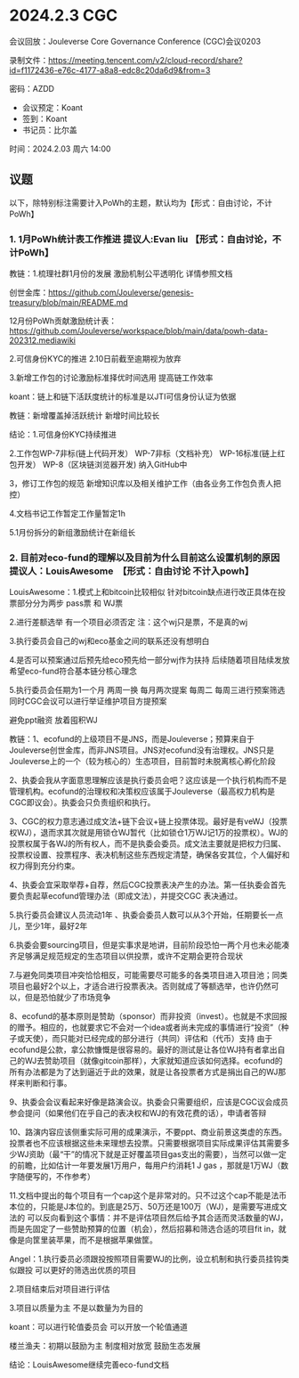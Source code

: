 
# 2024.2.3 CGC

会议回放：Jouleverse Core Governance Conference (CGC)会议0203

录制文件：https://meeting.tencent.com/v2/cloud-record/share?id=f1172436-e76c-4177-a8a8-edc8c20da6d9&from=3

密码：AZDD

- 会议预定：Koant
- 签到：Koant
- 书记员：比尔盖

时间：2024.2.03 周六 14:00

## 议题

以下，除特别标注需要计入PoWh的主题，默认均为【形式：自由讨论，不计PoWh】

### 1. 1月PoWh统计表工作推进  提议人:Evan liu 【形式：自由讨论，不计PoWh】

教链：1.梳理社群1月份的发展 激励机制公平透明化 详情参照文档 

创世金库：https://github.com/Jouleverse/genesis-treasury/blob/main/README.md 

12月份PoWh贡献激励统计表：https://github.com/Jouleverse/workspace/blob/main/data/powh-data-202312.mediawiki

2.可信身份KYC的推进 2.10日前截至逾期视为放弃

3.新增工作包的讨论激励标准择优时间选用 提高链工作效率

koant：链上和链下活跃度统计的标准是以JTI可信身份认证为依据

教链：新增覆盖掉活跃统计 新增时间比较长

结论：1.可信身份KYC持续推进 

2.工作包WP-7非标(链上代码开发） WP-7非标（文档补充） WP-16标准(链上红包开发） WP-8（区块链浏览器开发) 纳入GitHub中

3，修订工作包的规范 新增知识库以及相关维护工作（由各业务工作包负责人把控）

4.文档书记工作暂定工作量暂定1h

5.1月份拆分的新组激励统计在新组长

### 2. 目前对eco-fund的理解以及目前为什么目前这么设置机制的原因 提议人：LouisAwesome  【形式：自由讨论 不计入powh】

LouisAwesome：1.模式上和bitcoin比较相似 针对bitcoin缺点进行改正具体在投票部分分为两步 pass票 和 WJ票  

2.进行差额选举 有一个项目必须否定 注：这个wj只是票，不是真的wj

3.执行委员会自己的wj和eco基金之间的联系还没有想明白

4.是否可以预案通过后预先给eco预先给一部分wj作为扶持 后续随着项目陆续发放 希望eco-fund符合基本链分核心理念

5.执行委员会任期为1一个月  两周一换 每月两次提案 每周二 每周三进行预案筛选 同时CGC会议可以进行举证维护项目方提预案

避免ppt融资 放着囤积WJ

教链：1、ecofund的上级项目不是JNS，而是Jouleverse；预算来自于Jouleverse创世金库，而非JNS项目。JNS对ecofund没有治理权。JNS只是Jouleverse上的一个（较为核心的）生态项目，目前暂时未脱离核心孵化阶段

2、执委会我从字面意思理解应该是执行委员会吧？这应该是一个执行机构而不是管理机构。ecofund的治理权和决策权应该属于Jouleverse（最高权力机构是CGC即议会）。执委会只负责组织和执行。

3、CGC的权力意志通过成文法+链下会议+链上投票体现。最好是有veWJ（投票权WJ），退而求其次就是用锁仓WJ暂代（比如锁仓1万WJ记1万的投票权）。WJ的投票权属于各WJ的所有权人，而不是执委会委员。成文法主要就是把权力归属、投票权设置、投票程序、表决机制这些东西规定清楚，确保各安其位，个人偏好和权力得到充分约束。

4、执委会宜采取举荐+自荐，然后CGC投票表决产生的办法。第一任执委会首先要负责起草ecofund管理办法（即成文法），并提交CGC 表决通过。

5.执行委员会建议人员流动1年 、执委会委员人数可以从3个开始，任期要长一点儿，至少1年，最好2年

6.执委会要sourcing项目，但是实事求是地讲，目前阶段恐怕一两个月也未必能凑齐足够满足规范规定的生态项目以供投票，或许不定期会更符合现状

7.与避免同类项目冲突恰恰相反，可能需要尽可能多的各类项目进入项目池；同类项目也最好2个以上，才适合进行投票表决。否则就成了等额选举，也许仍然可以，但是恐怕就少了市场竞争

8、ecofund的基本原则是赞助（sponsor）而非投资（invest）。也就是不求回报的赠予。相应的，也就要求它不会对一个idea或者尚未完成的事情进行“投资”（种子或天使），而只能对已经完成的部分进行（共同）评估和（代币）支持 由于ecofund是公款，拿公款慷慨是很容易的。最好的测试是让各位WJ持有者拿出自己的WJ去赞助项目（就像gitcoin那样），大家就知道应该如何选择。ecofund的所有办法都是为了达到逼近于此的效果，就是让各投票者方式是捐出自己的WJ那样来判断和行事。

9、执委会会议看起来好像是路演会议。执委会只需要组织，应该是CGC议会成员参会提问（如果他们在乎自己的表决权和WJ的有效花费的话），申请者答辩

10、路演内容应该侧重实际可用的成果演示，不要ppt、商业前景这类虚的东西。投票者也不应该根据这些未来理想去投票。只需要根据项目实际成果评估其需要多少WJ资助（最“干”的情况下就是正好覆盖项目gas支出的需要），当然可以做一定的前瞻，比如估计一年要发展1万用户，每用户约消耗1 J gas ，那就是1万WJ（数字随便写的，不作参考）

11.文档中提出的每个项目有一个cap这个是非常对的。只不过这个cap不能是法币本位的，只能是J本位的。到底是25万、50万还是100万（WJ），是需要写进成文法的 可以反向看到这个事情：并不是评估项目然后给予其合适而灵活数量的WJ，而是先固定了一些赞助预算的位置（机会），然后招募和筛选合适的项目fit in，就像是向筐里装苹果，而不是根据苹果做筐。

Angel：1.执行委员必须跟投按照项目需要WJ的比例，设立机制和执行委员挂钩类似跟投 可以更好的筛选出优质的项目

2.项目结束后对项目进行评估

3.项目以质量为主 不是以数量为为目的

koant：可以进行轮值委员会 可以开放一个轮值通道

楼兰渔夫：初期以鼓励为主 制度相对放宽 鼓励生态发展

结论：LouisAwesome继续完善eco-fund文档
